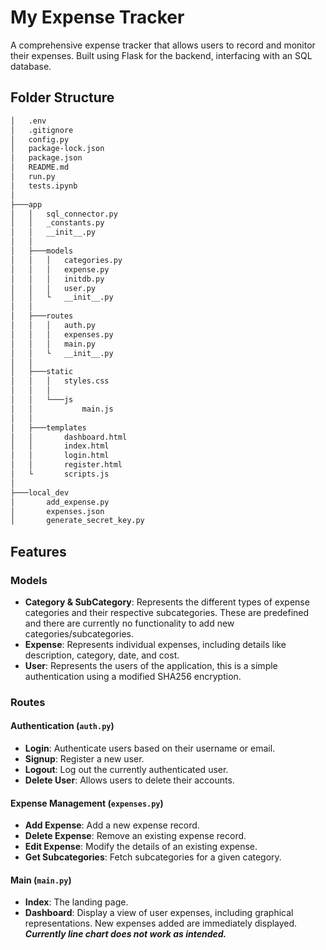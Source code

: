 # My Expense Tracker

A comprehensive expense tracker that allows users to record and monitor their expenses. Built using Flask for the backend, interfacing with an SQL database.

## Folder Structure

```bash
│   .env
│   .gitignore
│   config.py
│   package-lock.json
│   package.json
│   README.md
│   run.py
│   tests.ipynb
│
├───app
│   │   sql_connector.py
│   │   _constants.py
│   │   __init__.py
│   │
│   ├───models
│   │   │   categories.py
│   │   │   expense.py
│   │   │   initdb.py
│   │   │   user.py
│   │   └   __init__.py
│   │
│   ├───routes
│   │   │   auth.py
│   │   │   expenses.py
│   │   │   main.py
│   │   └   __init__.py
│   │
│   ├───static
│   │   │   styles.css
│   │   │
│   │   └───js
│   │           main.js
│   │
│   ├───templates
│   │       dashboard.html
│   │       index.html
│   │       login.html
│   │       register.html
│   └       scripts.js
│
├───local_dev
│       add_expense.py
│       expenses.json
│       generate_secret_key.py
```

## Features

### Models
- **Category & SubCategory**: Represents the different types of expense categories and their respective subcategories. These are predefined and there are currently no functionality to add new categories/subcategories.
- **Expense**: Represents individual expenses, including details like description, category, date, and cost.
- **User**: Represents the users of the application, this is a simple authentication using a modified SHA256 encryption.

### Routes
#### Authentication (`auth.py`)
- **Login**: Authenticate users based on their username or email.
- **Signup**: Register a new user.
- **Logout**: Log out the currently authenticated user.
- **Delete User**: Allows users to delete their accounts.

#### Expense Management (`expenses.py`)
- **Add Expense**: Add a new expense record.
- **Delete Expense**: Remove an existing expense record.
- **Edit Expense**: Modify the details of an existing expense.
- **Get Subcategories**: Fetch subcategories for a given category.

#### Main (`main.py`)
- **Index**: The landing page.
- **Dashboard**: Display a view of user expenses, including graphical representations. New expenses added are immediately displayed. ***Currently line chart does not work as intended.***

